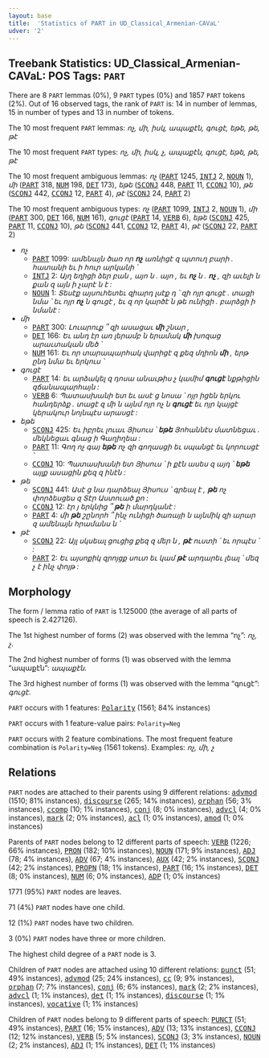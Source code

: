 ```yaml
---
layout: base
title:  'Statistics of PART in UD_Classical_Armenian-CAVaL'
udver: '2'
---
```


## Treebank Statistics: UD_Classical_Armenian-CAVaL: POS Tags: `PART`

There are 8 `PART` lemmas (0%), 9 `PART` types (0%) and 1857 `PART` tokens (2%).
Out of 16 observed tags, the rank of `PART` is: 14 in number of lemmas, 15 in number of types and 13 in number of tokens.

The 10 most frequent `PART` lemmas: <em>ոչ, մի, իսկ, ապաքէն, գուցէ, եթե, թե, թէ</em>

The 10 most frequent `PART` types:  <em>ոչ, մի, իսկ, չ, ապաքէն, գուցէ, եթե, թե, թէ</em>

The 10 most frequent ambiguous lemmas: <em>ոչ</em> (<tt><a href="xcl_caval-pos-PART.html">PART</a></tt> 1245, <tt><a href="xcl_caval-pos-INTJ.html">INTJ</a></tt> 2, <tt><a href="xcl_caval-pos-NOUN.html">NOUN</a></tt> 1), <em>մի</em> (<tt><a href="xcl_caval-pos-PART.html">PART</a></tt> 318, <tt><a href="xcl_caval-pos-NUM.html">NUM</a></tt> 198, <tt><a href="xcl_caval-pos-DET.html">DET</a></tt> 173), <em>եթե</em> (<tt><a href="xcl_caval-pos-SCONJ.html">SCONJ</a></tt> 448, <tt><a href="xcl_caval-pos-PART.html">PART</a></tt> 11, <tt><a href="xcl_caval-pos-CCONJ.html">CCONJ</a></tt> 10), <em>թե</em> (<tt><a href="xcl_caval-pos-SCONJ.html">SCONJ</a></tt> 442, <tt><a href="xcl_caval-pos-CCONJ.html">CCONJ</a></tt> 12, <tt><a href="xcl_caval-pos-PART.html">PART</a></tt> 4), <em>թէ</em> (<tt><a href="xcl_caval-pos-SCONJ.html">SCONJ</a></tt> 24, <tt><a href="xcl_caval-pos-PART.html">PART</a></tt> 2)

The 10 most frequent ambiguous types:  <em>ոչ</em> (<tt><a href="xcl_caval-pos-PART.html">PART</a></tt> 1099, <tt><a href="xcl_caval-pos-INTJ.html">INTJ</a></tt> 2, <tt><a href="xcl_caval-pos-NOUN.html">NOUN</a></tt> 1), <em>մի</em> (<tt><a href="xcl_caval-pos-PART.html">PART</a></tt> 300, <tt><a href="xcl_caval-pos-DET.html">DET</a></tt> 166, <tt><a href="xcl_caval-pos-NUM.html">NUM</a></tt> 161), <em>գուցէ</em> (<tt><a href="xcl_caval-pos-PART.html">PART</a></tt> 14, <tt><a href="xcl_caval-pos-VERB.html">VERB</a></tt> 6), <em>եթե</em> (<tt><a href="xcl_caval-pos-SCONJ.html">SCONJ</a></tt> 425, <tt><a href="xcl_caval-pos-PART.html">PART</a></tt> 11, <tt><a href="xcl_caval-pos-CCONJ.html">CCONJ</a></tt> 10), <em>թե</em> (<tt><a href="xcl_caval-pos-SCONJ.html">SCONJ</a></tt> 441, <tt><a href="xcl_caval-pos-CCONJ.html">CCONJ</a></tt> 12, <tt><a href="xcl_caval-pos-PART.html">PART</a></tt> 4), <em>թէ</em> (<tt><a href="xcl_caval-pos-SCONJ.html">SCONJ</a></tt> 22, <tt><a href="xcl_caval-pos-PART.html">PART</a></tt> 2)


* <em>ոչ</em>
  * <tt><a href="xcl_caval-pos-PART.html">PART</a></tt> 1099: <em>ամենայն ծառ որ <b>ոչ</b> առնիցէ զ պտուղ բարի . հատանի եւ ի հուր արկանի ՝</em>
  * <tt><a href="xcl_caval-pos-INTJ.html">INTJ</a></tt> 2: <em>Այղ եղիցի ձեր բան , այո ն . այո , եւ <b>ոչ</b> ն . <b>ոչ</b> , զի աւելի ն քան զ այն ի չարէ ն է :</em>
  * <tt><a href="xcl_caval-pos-NOUN.html">NOUN</a></tt> 1: <em>Տեսէք այսուհետեւ զիարդ լսէք դ ՝ զի ոյր գուցէ . տացի նմա ՝ եւ ոյր <b>ոչ</b> ն գուցէ , եւ զ որ կարծէ ն թե ունիցի . բարձցի ի նմանէ :</em>
* <em>մի</em>
  * <tt><a href="xcl_caval-pos-PART.html">PART</a></tt> 300: <em>Լուարուք ՞ զի ասացաւ <b>մի</b> շնար ,</em>
  * <tt><a href="xcl_caval-pos-DET.html">DET</a></tt> 166: <em>Եւ անդ էր առ լերամբ ն երամակ <b>մի</b> խոզաց արաւտական մեծ ՝</em>
  * <tt><a href="xcl_caval-pos-NUM.html">NUM</a></tt> 161: <em>Եւ որ տարապարհակ վարիցէ զ քեզ մղիոն <b>մի</b> , երթ ընդ նմա եւ երկուս ՝</em>
* <em>գուցէ</em>
  * <tt><a href="xcl_caval-pos-PART.html">PART</a></tt> 14: <em>եւ արձակել զ դոսա անաւթիս չ կամիմ <b>գուցէ</b> նքթիցին զճանապարհայն :</em>
  * <tt><a href="xcl_caval-pos-VERB.html">VERB</a></tt> 6: <em>Պատասխանի ետ եւ ասէ ց նոսա ՝ ոյր իցեն երկու հանդերձք . տացէ զ մի ն այնմ ոյր ոչ ն <b>գուցէ</b> եւ ոյր կայցէ կերակուր նոյնպէս արասցէ :</em>
* <em>եթե</em>
  * <tt><a href="xcl_caval-pos-SCONJ.html">SCONJ</a></tt> 425: <em>Եւ իբրեւ լուաւ Յիսուս ՝ <b>եթե</b> Յոհաննէս մատնեցաւ . մեկնեցաւ գնաց ի Գաղիղեա :</em>
  * <tt><a href="xcl_caval-pos-PART.html">PART</a></tt> 11: <em>Գող ոչ գայ <b>եթե</b> ոչ զի գողասցի եւ սպանցէ եւ կորուսցէ ՝</em>
  * <tt><a href="xcl_caval-pos-CCONJ.html">CCONJ</a></tt> 10: <em>Պատասխանի ետ Յիսուս ՝ ի քէն ասես զ այդ ՝ <b>եթե</b> այլք ասացին քեզ զ ինէն :</em>
* <em>թե</em>
  * <tt><a href="xcl_caval-pos-SCONJ.html">SCONJ</a></tt> 441: <em>Ասէ ց նա դարձեալ Յիսուս ՝ գրեալ է , <b>թե</b> ոչ փորձեսցես զ Տէր Աստուած քո :</em>
  * <tt><a href="xcl_caval-pos-CCONJ.html">CCONJ</a></tt> 12: <em>էր յ երկնից ՞ <b>թե</b> ի մարդկանէ :</em>
  * <tt><a href="xcl_caval-pos-PART.html">PART</a></tt> 4: <em>մի <b>թե</b> շընորհ ՞ ինչ ունիցի ծառայի ն այնմիկ զի արար զ ամենայն հրամանս ն ՝</em>
* <em>թէ</em>
  * <tt><a href="xcl_caval-pos-SCONJ.html">SCONJ</a></tt> 22: <em>Այլ սկսեալ ցուցից քեզ զ մեր ն , <b>թէ</b> ուստի ՛ եւ որպէս ՛ :</em>
  * <tt><a href="xcl_caval-pos-PART.html">PART</a></tt> 2: <em>Եւ այսոքիկ զրոյցք սուտ եւ կամ <b>թէ</b> արդարեւ լեալ ՝ մեզ չ է ինչ փոյթ :</em>

## Morphology

The form / lemma ratio of `PART` is 1.125000 (the average of all parts of speech is 2.427126).

The 1st highest number of forms (2) was observed with the lemma “ոչ”: <em>ոչ, չ</em>.

The 2nd highest number of forms (1) was observed with the lemma “ապաքէն”: <em>ապաքէն</em>.

The 3rd highest number of forms (1) was observed with the lemma “գուցէ”: <em>գուցէ</em>.

`PART` occurs with 1 features: <tt><a href="xcl_caval-feat-Polarity.html">Polarity</a></tt> (1561; 84% instances)

`PART` occurs with 1 feature-value pairs: `Polarity=Neg`

`PART` occurs with 2 feature combinations.
The most frequent feature combination is `Polarity=Neg` (1561 tokens).
Examples: <em>ոչ, մի, չ</em>


## Relations

`PART` nodes are attached to their parents using 9 different relations: <tt><a href="xcl_caval-dep-advmod.html">advmod</a></tt> (1510; 81% instances), <tt><a href="xcl_caval-dep-discourse.html">discourse</a></tt> (265; 14% instances), <tt><a href="xcl_caval-dep-orphan.html">orphan</a></tt> (56; 3% instances), <tt><a href="xcl_caval-dep-ccomp.html">ccomp</a></tt> (10; 1% instances), <tt><a href="xcl_caval-dep-conj.html">conj</a></tt> (8; 0% instances), <tt><a href="xcl_caval-dep-advcl.html">advcl</a></tt> (4; 0% instances), <tt><a href="xcl_caval-dep-mark.html">mark</a></tt> (2; 0% instances), <tt><a href="xcl_caval-dep-acl.html">acl</a></tt> (1; 0% instances), <tt><a href="xcl_caval-dep-amod.html">amod</a></tt> (1; 0% instances)

Parents of `PART` nodes belong to 12 different parts of speech: <tt><a href="xcl_caval-pos-VERB.html">VERB</a></tt> (1226; 66% instances), <tt><a href="xcl_caval-pos-PRON.html">PRON</a></tt> (182; 10% instances), <tt><a href="xcl_caval-pos-NOUN.html">NOUN</a></tt> (171; 9% instances), <tt><a href="xcl_caval-pos-ADJ.html">ADJ</a></tt> (78; 4% instances), <tt><a href="xcl_caval-pos-ADV.html">ADV</a></tt> (67; 4% instances), <tt><a href="xcl_caval-pos-AUX.html">AUX</a></tt> (42; 2% instances), <tt><a href="xcl_caval-pos-SCONJ.html">SCONJ</a></tt> (42; 2% instances), <tt><a href="xcl_caval-pos-PROPN.html">PROPN</a></tt> (18; 1% instances), <tt><a href="xcl_caval-pos-PART.html">PART</a></tt> (16; 1% instances), <tt><a href="xcl_caval-pos-DET.html">DET</a></tt> (8; 0% instances), <tt><a href="xcl_caval-pos-NUM.html">NUM</a></tt> (6; 0% instances), <tt><a href="xcl_caval-pos-ADP.html">ADP</a></tt> (1; 0% instances)

1771 (95%) `PART` nodes are leaves.

71 (4%) `PART` nodes have one child.

12 (1%) `PART` nodes have two children.

3 (0%) `PART` nodes have three or more children.

The highest child degree of a `PART` node is 3.

Children of `PART` nodes are attached using 10 different relations: <tt><a href="xcl_caval-dep-punct.html">punct</a></tt> (51; 49% instances), <tt><a href="xcl_caval-dep-advmod.html">advmod</a></tt> (25; 24% instances), <tt><a href="xcl_caval-dep-cc.html">cc</a></tt> (9; 9% instances), <tt><a href="xcl_caval-dep-orphan.html">orphan</a></tt> (7; 7% instances), <tt><a href="xcl_caval-dep-conj.html">conj</a></tt> (6; 6% instances), <tt><a href="xcl_caval-dep-mark.html">mark</a></tt> (2; 2% instances), <tt><a href="xcl_caval-dep-advcl.html">advcl</a></tt> (1; 1% instances), <tt><a href="xcl_caval-dep-det.html">det</a></tt> (1; 1% instances), <tt><a href="xcl_caval-dep-discourse.html">discourse</a></tt> (1; 1% instances), <tt><a href="xcl_caval-dep-vocative.html">vocative</a></tt> (1; 1% instances)

Children of `PART` nodes belong to 9 different parts of speech: <tt><a href="xcl_caval-pos-PUNCT.html">PUNCT</a></tt> (51; 49% instances), <tt><a href="xcl_caval-pos-PART.html">PART</a></tt> (16; 15% instances), <tt><a href="xcl_caval-pos-ADV.html">ADV</a></tt> (13; 13% instances), <tt><a href="xcl_caval-pos-CCONJ.html">CCONJ</a></tt> (12; 12% instances), <tt><a href="xcl_caval-pos-VERB.html">VERB</a></tt> (5; 5% instances), <tt><a href="xcl_caval-pos-SCONJ.html">SCONJ</a></tt> (3; 3% instances), <tt><a href="xcl_caval-pos-NOUN.html">NOUN</a></tt> (2; 2% instances), <tt><a href="xcl_caval-pos-ADJ.html">ADJ</a></tt> (1; 1% instances), <tt><a href="xcl_caval-pos-DET.html">DET</a></tt> (1; 1% instances)

